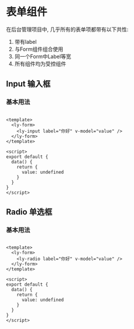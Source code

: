 # 表单组件

在后台管理项目中, 几乎所有的表单项都带有以下共性:

1. 带有label
2. 与Form组件组合使用
3. 同一个Form中Label等宽
4. 所有组件均为受控组件

## Input 输入框

### 基本用法

```vue

<template>
  <ly-form>
    <ly-input label="你好" v-model="value" />
  </ly-form>
</template>

<script>
export default {
  data() {
    return {
      value: undefined
    }
  }
}
</script>
```

## Radio 单选框

### 基本用法

```vue

<template>
  <ly-form>
    <ly-radio label="你好" v-model="value" />
  </ly-form>
</template>

<script>
export default {
  data() {
    return {
      value: undefined
    }
  }
}
</script>
```